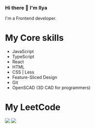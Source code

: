 ### Hi there 👋 I'm Ilya

I'm a Frontend developer.

# My Core skills
- JavaScript
- TypeScript
- React
- HTML
- CSS | Less
- Feature-Sliced Design
- Git
- OpenSCAD (3D CAD for programmers)

# My LeetCode
[![](https://badges.peiyuan.ch/leetcode/ilya-pro/ranking?logo=leetcode&label=Ilya%20Pro&style=for-the-badge&color=green)](https://leetcode.com/ilya-pro)
[![](https://badges.peiyuan.ch/leetcode/ilya-pro/solved?logo=leetcode&label=Solved%20All&style=for-the-badge&color=green)](https://leetcode.com/ilya-pro)

<!--
**ilya-pro/ilya-pro** is a ✨ _special_ ✨ repository because its `README.md` (this file) appears on your GitHub profile.

Here are some ideas to get you started:

- 🔭 I’m currently working on ...
- 🌱 I’m currently learning ...
- 👯 I’m looking to collaborate on ...
- 🤔 I’m looking for help with ...
- 💬 Ask me about ...
- 📫 How to reach me: ...
- 😄 Pronouns: ...
- ⚡ Fun fact: ...
-->
